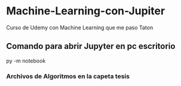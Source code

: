# Machine-Learning-con-Jupiter
Curso de Udemy con Machine Learning que me paso Taton

## Comando para abrir Jupyter en pc escritorio
py -m notebook

### Archivos de Algoritmos en la capeta tesis
